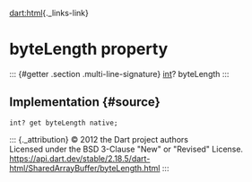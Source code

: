 [dart:html](../../dart-html/dart-html-library){._links-link}

byteLength property
===================

::: {#getter .section .multi-line-signature}
[int](../../dart-core/int-class)? byteLength
:::

Implementation {#source}
--------------

``` {.language-dart data-language="dart"}
int? get byteLength native;
```

::: {._attribution}
© 2012 the Dart project authors\
Licensed under the BSD 3-Clause \"New\" or \"Revised\" License.\
<https://api.dart.dev/stable/2.18.5/dart-html/SharedArrayBuffer/byteLength.html>
:::
